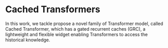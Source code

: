 # Cached Transformers

In this work, we tackle propose a novel family of Transformer model, called Cached Transformer, which has a gated recurrent caches (GRC), a lightweight and flexible widget enabling Transformers to access the historical knowledge.



